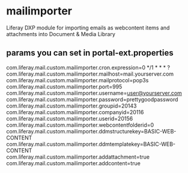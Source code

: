 # mailimporter
Liferay DXP module for importing emails as webcontent items and attachments into Document & Media Library

## params you can set in portal-ext.properties
com.liferay.mail.custom.mailimporter.cron.expression=0 */1 * * * ?
com.liferay.mail.custom.mailimporter.mailhost=mail.yourserver.com  
com.liferay.mail.custom.mailimporter.mailprotocol=pop3s  
com.liferay.mail.custom.mailimporter.port=995  
com.liferay.mail.custom.mailimporter.username=user@yourserver.com  
com.liferay.mail.custom.mailimporter.password=prettygoodpassword  
com.liferay.mail.custom.mailimporter.groupid=20143  
com.liferay.mail.custom.mailimporter.companyid=20116  
com.liferay.mail.custom.mailimporter.userid=20156  
com.liferay.mail.custom.mailimporter.webcontentfolderid=0  
com.liferay.mail.custom.mailimporter.ddmstructurekey=BASIC-WEB-CONTENT  
com.liferay.mail.custom.mailimporter.ddmtemplatekey=BASIC-WEB-CONTENT  
com.liferay.mail.custom.mailimporter.addattachment=true  
com.liferay.mail.custom.mailimporter.addcontent=true  